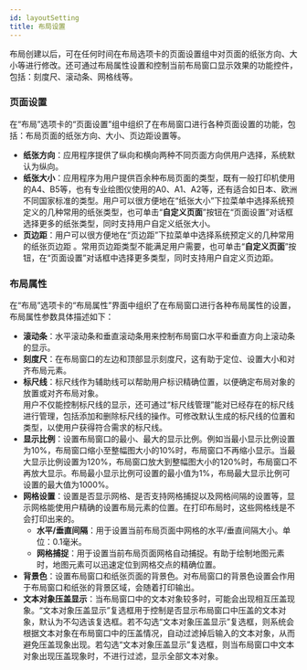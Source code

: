 ```yaml
---
id: layoutSetting
title: 布局设置
---
```

布局创建以后，可在任何时间在布局选项卡的页面设置组中对页面的纸张方向、大小等进行修改。还可通过布局属性设置和控制当前布局窗口显示效果的功能控件，包括：刻度尺、滚动条、网格线等。  
  
### 页面设置    

在“布局”选项卡的“页面设置”组中组织了在布局窗口进行各种页面设置的功能，包括：布局页面的纸张方向、大小、页边距设置等。
    
- **纸张方向**：应用程序提供了纵向和横向两种不同页面方向供用户选择，系统默认为纵向。  
- **纸张大小**：应用程序为用户提供百余种布局页面的类型，既有一般打印机使用的A4、B5等，也有专业绘图仪使用的A0、A1、A2等，还有适合如日本、欧洲不同国家标准的类型。用户可以很方便地在“纸张大小”下拉菜单中选择系统预定义的几种常用的纸张类型，也可单击“**自定义页面**”按钮在“页面设置”对话框选择更多的纸张类型，同时支持用户自定义纸张大小。
- **页边距**：用户可以很方便地在“页边距”下拉菜单中选择系统预定义的几种常用的纸张页边距 。常用页边距类型不能满足用户需要，也可单击“**自定义页面**”按钮，在“页面设置”对话框中选择更多类型，同时支持用户自定义页边距。  

  
### 布局属性   
   
在“布局”选项卡的“布局属性”界面中组织了在布局窗口进行各种布局属性的设置，布局属性参数具体描述如下：   
  
- **滚动条**：水平滚动条和垂直滚动条用来控制布局窗口水平和垂直方向上滚动条的显示。  
- **刻度尺**：在布局窗口的左边和顶部显示刻度尺，这有助于定位、设置大小和对齐布局元素。  
- **标尺线**：标尺线作为辅助线可以帮助用户标识精确位置，以便确定布局对象的放置或对齐布局对象。   
用户不仅能控制标尺线的显示，还可通过“标尺线管理”能对已经存在的标尺线进行管理，包括添加和删除标尺线的操作。可修改默认生成的标尺线的位置和类型，以使用户获得符合需求的标尺线。  
-  **显示比例**：设置布局窗口的最小、最大的显示比例。例如当最小显示比例设置为10%，布局窗口缩小至整幅图大小的10%时，布局窗口不再缩小显示。当最大显示比例设置为120%，布局窗口放大到整幅图大小的120%时，布局窗口不再放大显示。布局最小显示比例可设置的最小值为1%，布局最大显示比例可设置的最大值为1000%。  
- **网格设置**：设置是否显示网格、是否支持网格捕捉以及网格间隔的设置等，显示网格能使用户精确的设置布局元素的位置。在打印布局时，这些网格线是不会打印出来的。 
  -  **水平/垂直间隔**：用于设置当前布局页面中网格的水平/垂直间隔大小。单位：0.1毫米。 
  -  **网格捕捉**：用于设置当前布局页面网格自动捕捉。有助于绘制地图元素时，地图元素可以迅速定位到网格交点的精确位置。 
- **背景色**：设置布局窗口和纸张页面的背景色。对布局窗口的背景色设置会作用于布局窗口和纸张的背景区域，会随着打印输出。  
- **文本对象压盖显示**：当布局窗口中的文本对象较多时，可能会出现相互压盖现象。“文本对象压盖显示”复选框用于控制是否显示布局窗口中压盖的文本对象，默认为不勾选该复选框。若不勾选“文本对象压盖显示”复选框，则系统会根据文本对象在布局窗口中的压盖情况，自动过滤掉后输入的文本对象，从而避免压盖现象出现。若勾选“文本对象压盖显示”复选框，则当布局窗口中文本对象出现压盖现象时，不进行过滤，显示全部文本对象。





